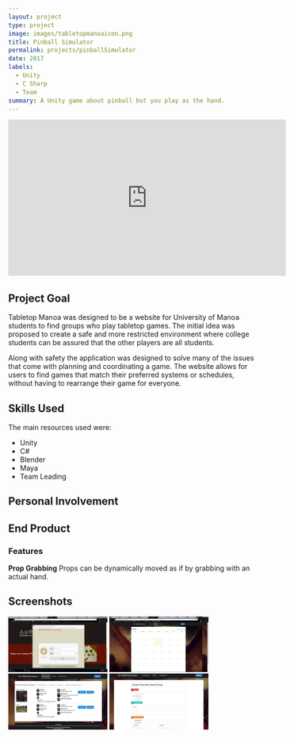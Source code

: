 ```yaml
---
layout: project
type: project
image: images/tabletopmanoaicon.png
title: Pinball Simulator
permalink: projects/pinballSimulator
date: 2017
labels:
  - Unity
  - C Sharp
  - Team 
summary: A Unity game about pinball but you play as the hand.
---
```


<iframe width="560" height="315" src="https://www.youtube.com/embed/irdsgPDSR1s?rel=0" frameborder="0" allow="autoplay; encrypted-media" allowfullscreen></iframe>

## Project Goal
  Tabletop Manoa was designed to be a website for University of Manoa students to find groups who play tabletop games. 
  The initial idea was proposed to create a safe and more restricted environment where college students can be assured that the other players are all students. 
  
  Along with safety the application was designed to solve many of the issues that come with planning and coordinating a game. 
  The website allows for users to find games that match their preferred systems or schedules, without having to rearrange their game for everyone.
  

## Skills Used

The main resources used were:
* Unity
* C# 
* Blender
* Maya
* Team Leading

## Personal Involvement

## End Product

### Features

  **Prop Grabbing** Props can be dynamically moved as if by grabbing with an actual hand. 
  
## Screenshots
 
<a href="../images/tabletopLogIn.png"><img class="" style="max-width:200px;" src="../images/tabletopLogIn.png"></a>
<a href="../images/tabletopmanoacal.png"><img class="" style="max-width:200px;" src="../images/tabletopmanoacal.png"></a>
<a href="../images/tabletopManoa/browsePage.png"><img class="" style="max-width:200px;" src="../images/tabletopManoa/browsePage.png"></a>
<a href="../images/tabletopManoa/addPage.png"><img class="" style="max-width:200px;" src="../images/tabletopManoa/addPage.png"></a>
